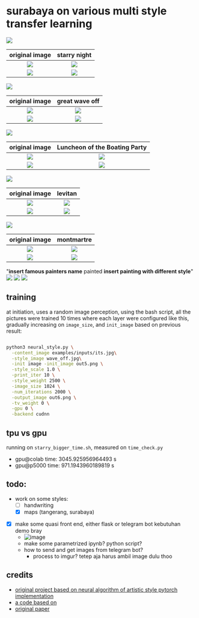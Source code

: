 # surabaya on various multi style transfer learning

![](https://cdn.shopify.com/s/files/1/0627/1477/products/Starry_Night_03d43ad7-d879-40ef-8525-5f3c38918acc_grande.jpg?v=1542461422)


original image |  starry night
:-------------------------:|:-------------------------:
![](https://www.its.ac.id/wp-content/uploads/2019/07/Gambar24-1024x683.jpg)  |  ![](img/its.png)
![](/img/../examples/inputs/surabaya.jpg)  |  ![](img/out6.png)

![](https://upload.wikimedia.org/wikipedia/commons/a/a5/Tsunami_by_hokusai_19th_century.jpg)


original image | great wave off
:-------------------------:|:-------------------------:
![](https://www.its.ac.id/wp-content/uploads/2019/07/Gambar24-1024x683.jpg)  |  ![](img/its_wave.png)
![](/img/../examples/inputs/surabaya.jpg)  |  ![](img/surabaya_waveoff.png)


![](https://upload.wikimedia.org/wikipedia/commons/8/8d/Pierre-Auguste_Renoir_-_Luncheon_of_the_Boating_Party_-_Google_Art_Project.jpg)


original image | Luncheon of the Boating Party
:-------------------------:|:-------------------------:
![](https://www.its.ac.id/wp-content/uploads/2019/07/Gambar24-1024x683.jpg)  |  ![](img/its_luncheon.png)
![](/img/../examples/inputs/surabaya.jpg)  |  ![](img/surabaya_luncheon.png)

![](https://upload.wikimedia.org/wikipedia/commons/5/56/Isaak_Ilitsch_Lewitan_005.jpg)


original image | levitan
:-------------------------:|:-------------------------:
![](https://www.its.ac.id/wp-content/uploads/2019/07/Gambar24-1024x683.jpg)  |  ![](img/its_levitan.png)
![](/img/../examples/inputs/surabaya.jpg)  |  ![](img/surabaya_levitan.png)

![](https://upload.wikimedia.org/wikipedia/commons/f/ff/Camille_Pissarro_-_Boulevard_Montmartre%2C_Spring_-_Google_Art_Project.jpg)

original image | montmartre
:-------------------------:|:-------------------------:
![](https://www.its.ac.id/wp-content/uploads/2019/07/Gambar24-1024x683.jpg)  |  ![](img/its_montmartre.png)
![](/img/../examples/inputs/surabaya.jpg)  |  ![](img/surabaya_montmartre.png)


"**insert famous painters name** painted **insert painting with different style**"
![](https://upload.wikimedia.org/wikipedia/commons/thumb/c/c6/Isaac_Levitan_-_Golden_autumn._Slobodka_-_Google_Art_Project.jpg/1600px-Isaac_Levitan_-_Golden_autumn._Slobodka_-_Google_Art_Project.jpg)
![](https://upload.wikimedia.org/wikipedia/commons/6/66/Claude_Monet_-_The_Water_Lilies_-_Setting_Sun_-_Google_Art_Project.jpg)
![](img/painting_on_painting.png)

## training
at initiation, uses a random image perception,
using the bash script, all the pictures were trained 10 times where each layer were configured like this, gradually increasing on `image_size`, and `init_image` based on previous result:


```bash

python3 neural_style.py \
  -content_image examples/inputs/its.jpg\
  -style_image wave_off.jpg\
  -init image -init_image out5.png \
  -style_scale 1.0 \
  -print_iter 10 \
  -style_weight 2500 \
  -image_size 1024 \
  -num_iterations 2000 \
  -output_image out6.png \
  -tv_weight 0 \
  -gpu 0 \
  -backend cudnn

```


## tpu vs gpu
running on `starry_bigger_time.sh`, measured on `time_check.py`
- gpu@colab time: 3045.925956964493 s
- gpu@p5000 time: 971.1943960189819 s



## todo:
- work on some styles:
    - [ ] handwriting
    - [x] maps (tangerang, surabaya)
- [x] make some quasi front end, either flask or telegram bot
    kebutuhan demo bray
    - ![image](img/Untitled&#32;Diagram.png)
    - make some parametrized ipynb? python script?
    - how to send and get images from telegram bot?
      - process to imgur? tetep aja harus ambil image dulu thoo

## credits
- [original project based on neural algorithm of artistic style pytorch implementation](https://github.com/ProGamerGov/neural-style-pt)
- [a code based on](https://github.com/jcjohnson/neural-style)
- [original paper](http://arxiv.org/abs/1508.06576)
